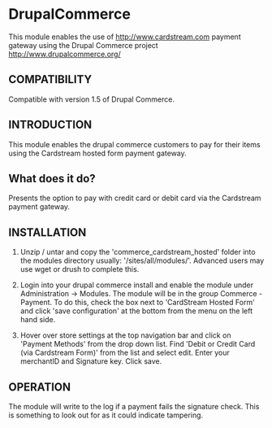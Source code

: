 DrupalCommerce
==============

This module enables the use of http://www.cardstream.com payment gateway using the Drupal Commerce project http://www.drupalcommerce.org/

COMPATIBILITY
------------

Compatible with version 1.5 of Drupal Commerce. 

INTRODUCTION
------------

This module enables the drupal commerce customers to pay for their items using the Cardstream hosted
form payment gateway.

What does it do?
----------------
Presents the option to pay with credit card or debit card via the Cardstream payment
gateway.


INSTALLATION
------------

 1. Unzip / untar and copy the 'commerce_cardstream_hosted' folder into the modules directory
    usually: '/sites/all/modules/'. Advanced users may use wget or drush to complete this.

 2. Login into your drupal commerce install and enable the module under Administration -> Modules. The module will be in the group Commerce - Payment. To do this, check the box next to 'CardStream Hosted Form' and click 'save configuration' at the bottom from the menu on the left hand side. 

 3. Hover over store settings at the top navigation bar and click on 'Payment Methods' from the drop down list. Find 'Debit or Credit Card (via Cardstream Form)' from the list and select edit. Enter your merchantID and Signature key. Click save.

OPERATION
---------

The module will write to the log if a payment fails the signature check.  This is something to look
out for as it could indicate tampering.


